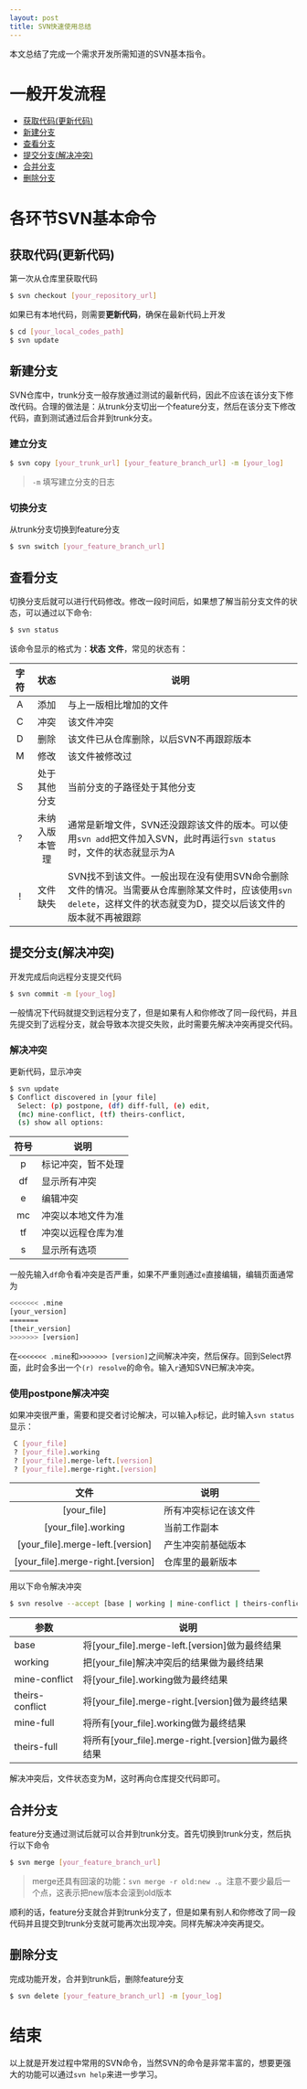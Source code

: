 ```yaml
---
layout: post
title: SVN快速使用总结
---
```


本文总结了完成一个需求开发所需知道的SVN基本指令。

# 一般开发流程
- [获取代码(更新代码)](#获取代码更新代码)
- [新建分支](#新建分支) 
- [查看分支](#查看分支)
- [提交分支(解决冲突)](#提交分支解决冲突)
- [合并分支](#合并分支)
- [删除分支](#删除分支)

# 各环节SVN基本命令
## 获取代码(更新代码)
第一次从仓库里获取代码

```sh
$ svn checkout [your_repository_url]
```

如果已有本地代码，则需要**更新代码**，确保在最新代码上开发

```sh
$ cd [your_local_codes_path]
$ svn update
```

## 新建分支
SVN仓库中，trunk分支一般存放通过测试的最新代码，因此不应该在该分支下修改代码。合理的做法是：从trunk分支切出一个feature分支，然后在该分支下修改代码，直到测试通过后合并到trunk分支。

### 建立分支

```sh
$ svn copy [your_trunk_url] [your_feature_branch_url] -m [your_log]
```

> `-m` 填写建立分支的日志

### 切换分支
从trunk分支切换到feature分支

```sh
$ svn switch [your_feature_branch_url]
```

## 查看分支
切换分支后就可以进行代码修改。修改一段时间后，如果想了解当前分支文件的状态，可以通过以下命令:

```sh
$ svn status
```

该命令显示的格式为：**状态** **文件**，常见的状态有：

|字符|状态|说明|
|:---:|:---:|---|
|A|添加|与上一版相比增加的文件|
|C|冲突|该文件冲突|
|D|删除|该文件已从仓库删除，以后SVN不再跟踪版本|
|M|修改|该文件被修改过|
|S|处于其他分支|当前分支的子路径处于其他分支|
|?|未纳入版本管理|通常是新增文件，SVN还没跟踪该文件的版本。可以使用`svn add`把文件加入SVN，此时再运行`svn status`时，文件的状态就显示为A|
|!|文件缺失|SVN找不到该文件。一般出现在没有使用SVN命令删除文件的情况。当需要从仓库删除某文件时，应该使用`svn delete`，这样文件的状态就变为D，提交以后该文件的版本就不再被跟踪|

## 提交分支(解决冲突)
开发完成后向远程分支提交代码

```sh
$ svn commit -m [your_log]
```

一般情况下代码就提交到远程分支了，但是如果有人和你修改了同一段代码，并且先提交到了远程分支，就会导致本次提交失败，此时需要先解决冲突再提交代码。

### 解决冲突
更新代码，显示冲突

```sh
$ svn update
$ Conflict discovered in [your file]
  Select: (p) postpone, (df) diff-full, (e) edit,
  (mc) mine-conflict, (tf) theirs-conflict,
  (s) show all options:
```

|符号|说明|
|:-:|-|
|p|标记冲突，暂不处理|
|df|显示所有冲突|
|e|编辑冲突|
|mc|冲突以本地文件为准|
|tf|冲突以远程仓库为准|
|s|显示所有选项|

一般先输入`df`命令看冲突是否严重，如果不严重则通过`e`直接编辑，编辑页面通常为
```sh
<<<<<<< .mine
[your_version]
=======
[their_version]
>>>>>>> [version]
```
在`<<<<<<< .mine`和`>>>>>>> [version]`之间解决冲突，然后保存。回到Select界面，此时会多出一个`(r) resolve`的命令。输入`r`通知SVN已解决冲突。

### 使用postpone解决冲突
如果冲突很严重，需要和提交者讨论解决，可以输入`p`标记，此时输入`svn status`显示：
 
```sh
 C [your_file]
 ? [your_file].working
 ? [your_file].merge-left.[version]
 ? [your_file].merge-right.[version]
```

|文件|说明|
|:---:|----|
|[your_file]|所有冲突标记在该文件|
|[your_file].working|当前工作副本|
|[your_file].merge-left.[version]|产生冲突前基础版本|
|[your_file].merge-right.[version]|仓库里的最新版本|

用以下命令解决冲突
```sh
$ svn resolve --accept [base | working | mine-conflict | theirs-conflict | mine-full | theirs-full] [conflicting file] 
```

|参数|说明|
|---|---|
|base|将[your_file].merge-left.[version]做为最终结果|
|working|把[your_file]解决冲突后的结果做为最终结果|
|mine-conflict|将[your_file].working做为最终结果|
|theirs-conflict|将[your_file].merge-right.[version]做为最终结果|
|mine-full|将所有[your_file].working做为最终结果|
|theirs-full|将所有[your_file].merge-right.[version]做为最终结果|

解决冲突后，文件状态变为M，这时再向仓库提交代码即可。

## 合并分支
feature分支通过测试后就可以合并到trunk分支。首先切换到trunk分支，然后执行以下命令

```sh
$ svn merge [your_feature_branch_url]
```

> merge还具有回滚的功能：`svn merge -r old:new .`。注意不要少最后一个点，这表示把new版本会滚到old版本

顺利的话，feature分支就合并到trunk分支了，但是如果有别人和你修改了同一段代码并且提交到trunk分支就可能再次出现冲突。同样先解决冲突再提交。

## 删除分支
完成功能开发，合并到trunk后，删除feature分支

```sh
$ svn delete [your_feature_branch_url] -m [your_log]
```
# 结束
以上就是开发过程中常用的SVN命令，当然SVN的命令是非常丰富的，想要更强大的功能可以通过`svn help`来进一步学习。






